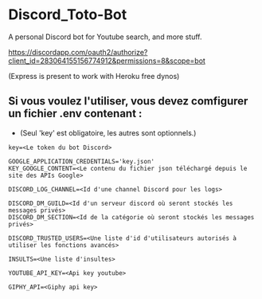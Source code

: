 # Discord_Toto-Bot
A personal Discord bot for Youtube search, and more stuff.

https://discordapp.com/oauth2/authorize?client_id=283064155156774912&permissions=8&scope=bot

(Express is present to work with Heroku free dynos)


## Si vous voulez l'utiliser, vous devez comfigurer un fichier .env contenant : 
- (Seul 'key' est obligatoire, les autres sont optionnels.)

```
key=<Le token du bot Discord>

GOOGLE_APPLICATION_CREDENTIALS='key.json'
KEY_GOOGLE_CONTENT=<Le contenu du fichier json téléchargé depuis le site des APIs Google>

DISCORD_LOG_CHANNEL=<Id d'une channel Discord pour les logs>

DISCORD_DM_GUILD=<Id d'un serveur discord où seront stockés les messages privés>
DISCORD_DM_SECTION=<Id de la catégorie où seront stockés les messages privés>

DISCORD_TRUSTED_USERS=<Une liste d'id d'utilisateurs autorisés à utiliser les fonctions avancés>

INSULTS=<Une liste d'insultes>

YOUTUBE_API_KEY=<Api key youtube>

GIPHY_API=<Giphy api key>

```
